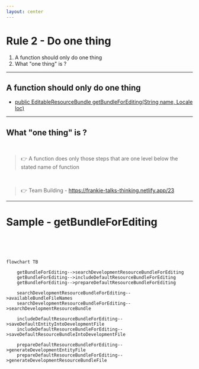 ```yaml
---
layout: center
---
```


# Rule 2 - Do one thing
1. A function should only do one thing
2. What "one thing" is ?

---

## A function should only do one thing


- [public EditableResourceBundle getBundleForEditing(String name, Locale loc)](https://kingland.atlassian.net/wiki/spaces/~fralv%40ksd.kingland.cc/pages/123241624/Clean+Code+-+Function)


<!-- 
大家觉着我们重构后的代码，每个函数是只做了一件事情么。可以思考一下。。。

那怎么衡量，我们的一个函数是否只做了一件事情呢。
-->

---

## What "one thing" is ?

<br>

> 👉 A function does only those steps that are one level below the stated name of function

<br>

> 👉 Team Building - https://frankie-talks-thinking.netlify.app/23

---

# Sample - getBundleForEditing
<br>
<br>
<br>

```mermaid {scale: 0.45}
flowchart TB

    getBundleForEditing-->searchDevelopmentResourceBundleForEditing
    getBundleForEditing-->includeDefaultResourceBundleForEditing
    getBundleForEditing-->prepareDefaultResourceBundleForEditing

    searchDevelopmentResourceBundleForEditing-->availableBundleFileNames
    searchDevelopmentResourceBundleForEditing-->searchDevelopmentResourceBundle

    includeDefaultResourceBundleForEditing-->saveDefaultEntityIntoDevelopmentFile
    includeDefaultResourceBundleForEditing-->saveDefaultResourceBundleIntoDevelopmentFile

    prepareDefaultResourceBundleForEditing-->generateDevelopmentEntityFile
    prepareDefaultResourceBundleForEditing-->generateDevelopmentResourceBundleFile

```

<!--
    结合sample codes和结构图， 来一起看看实现的 Do one thing
-->
